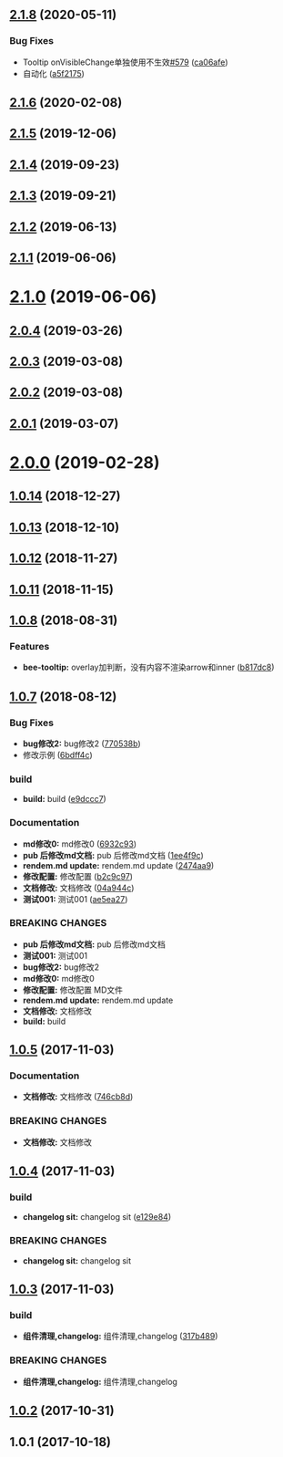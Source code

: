 ## [2.1.8](https://github.com/tinper-bee/bee-tooltip/compare/v2.1.6...v2.1.8) (2020-05-11)


### Bug Fixes

* Tooltip onVisibleChange单独使用不生效[#579](https://github.com/tinper-bee/bee-tooltip/issues/579) ([ca06afe](https://github.com/tinper-bee/bee-tooltip/commit/ca06afea97f861283118ba4d2417785c53ffd78e))
* 自动化 ([a5f2175](https://github.com/tinper-bee/bee-tooltip/commit/a5f21759abf040d5130b47f605675320a3ce30e2))



<a name="2.1.6"></a>
## [2.1.6](https://github.com/tinper-bee/bee-tooltip/compare/v2.1.5...v2.1.6) (2020-02-08)



<a name="2.1.5"></a>
## [2.1.5](https://github.com/tinper-bee/bee-tooltip/compare/v2.1.4...v2.1.5) (2019-12-06)



<a name="2.1.4"></a>
## [2.1.4](https://github.com/tinper-bee/bee-tooltip/compare/v2.1.3...v2.1.4) (2019-09-23)



<a name="2.1.3"></a>
## [2.1.3](https://github.com/tinper-bee/bee-tooltip/compare/v2.1.2...v2.1.3) (2019-09-21)



<a name="2.1.2"></a>
## [2.1.2](https://github.com/tinper-bee/bee-tooltip/compare/v2.1.1...v2.1.2) (2019-06-13)



<a name="2.1.1"></a>
## [2.1.1](https://github.com/tinper-bee/bee-tooltip/compare/v2.1.0...v2.1.1) (2019-06-06)



<a name="2.1.0"></a>
# [2.1.0](https://github.com/tinper-bee/bee-tooltip/compare/v2.0.4...v2.1.0) (2019-06-06)



<a name="2.0.4"></a>
## [2.0.4](https://github.com/tinper-bee/bee-tooltip/compare/v2.0.3...v2.0.4) (2019-03-26)



<a name="2.0.3"></a>
## [2.0.3](https://github.com/tinper-bee/bee-tooltip/compare/v2.0.2...v2.0.3) (2019-03-08)



<a name="2.0.2"></a>
## [2.0.2](https://github.com/tinper-bee/bee-tooltip/compare/v2.0.1...v2.0.2) (2019-03-08)



<a name="2.0.1"></a>
## [2.0.1](https://github.com/tinper-bee/bee-tooltip/compare/v2.0.0...v2.0.1) (2019-03-07)



<a name="2.0.0"></a>
# [2.0.0](https://github.com/tinper-bee/bee-tooltip/compare/v1.0.14...v2.0.0) (2019-02-28)



<a name="1.0.14"></a>
## [1.0.14](https://github.com/tinper-bee/bee-tooltip/compare/v1.0.13...v1.0.14) (2018-12-27)



<a name="1.0.13"></a>
## [1.0.13](https://github.com/tinper-bee/bee-tooltip/compare/v1.0.12...v1.0.13) (2018-12-10)



<a name="1.0.12"></a>
## [1.0.12](https://github.com/tinper-bee/bee-tooltip/compare/v1.0.11...v1.0.12) (2018-11-27)



<a name="1.0.11"></a>
## [1.0.11](https://github.com/tinper-bee/bee-tooltip/compare/v1.0.8...v1.0.11) (2018-11-15)



<a name="1.0.8"></a>
## [1.0.8](https://github.com/tinper-bee/bee-tooltip/compare/v1.0.7...v1.0.8) (2018-08-31)


### Features

* **bee-tooltip:** overlay加判断，没有内容不渲染arrow和inner ([b817dc8](https://github.com/tinper-bee/bee-tooltip/commit/b817dc8))



<a name="1.0.7"></a>
## [1.0.7](https://github.com/tinper-bee/bee-tooltip/compare/v1.0.5...v1.0.7) (2018-08-12)


### Bug Fixes

* **bug修改2:** bug修改2 ([770538b](https://github.com/tinper-bee/bee-tooltip/commit/770538b))
* 修改示例 ([6bdff4c](https://github.com/tinper-bee/bee-tooltip/commit/6bdff4c))


### build

* **build:** build ([e9dccc7](https://github.com/tinper-bee/bee-tooltip/commit/e9dccc7))


### Documentation

* **md修改0:** md修改0 ([6932c93](https://github.com/tinper-bee/bee-tooltip/commit/6932c93))
* **pub 后修改md文档:** pub 后修改md文档 ([1ee4f9c](https://github.com/tinper-bee/bee-tooltip/commit/1ee4f9c))
* **rendem.md update:** rendem.md update ([2474aa9](https://github.com/tinper-bee/bee-tooltip/commit/2474aa9))
* **修改配置:** 修改配置 ([b2c9c97](https://github.com/tinper-bee/bee-tooltip/commit/b2c9c97))
* **文档修改:** 文档修改 ([04a944c](https://github.com/tinper-bee/bee-tooltip/commit/04a944c))
* **测试001:** 测试001 ([ae5ea27](https://github.com/tinper-bee/bee-tooltip/commit/ae5ea27))


### BREAKING CHANGES

* **pub 后修改md文档:** pub 后修改md文档
* **测试001:** 测试001
* **bug修改2:** bug修改2
* **md修改0:** md修改0
* **修改配置:** 修改配置 MD文件
* **rendem.md update:** rendem.md update
* **文档修改:** 文档修改
* **build:** build



<a name="1.0.5"></a>
## [1.0.5](https://github.com/tinper-bee/bee-tooltip/compare/v1.0.4...v1.0.5) (2017-11-03)


### Documentation

* **文档修改:** 文档修改 ([746cb8d](https://github.com/tinper-bee/bee-tooltip/commit/746cb8d))


### BREAKING CHANGES

* **文档修改:** 文档修改



<a name="1.0.4"></a>
## [1.0.4](https://github.com/tinper-bee/bee-tooltip/compare/v1.0.3...v1.0.4) (2017-11-03)


### build

* **changelog sit:** changelog sit ([e129e84](https://github.com/tinper-bee/bee-tooltip/commit/e129e84))


### BREAKING CHANGES

* **changelog sit:** changelog sit



<a name="1.0.3"></a>
## [1.0.3](https://github.com/tinper-bee/bee-tooltip/compare/v1.0.2...v1.0.3) (2017-11-03)


### build

* **组件清理,changelog:** 组件清理,changelog ([317b489](https://github.com/tinper-bee/bee-tooltip/commit/317b489))


### BREAKING CHANGES

* **组件清理,changelog:** 组件清理,changelog



<a name="1.0.2"></a>
## [1.0.2](https://github.com/tinper-bee/bee-tooltip/compare/v1.0.1...v1.0.2) (2017-10-31)



<a name="1.0.1"></a>
## 1.0.1 (2017-10-18)



